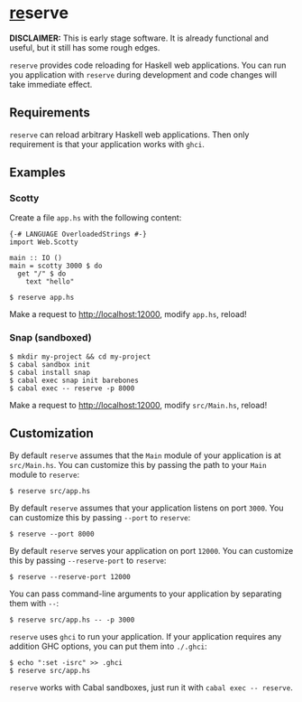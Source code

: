 # [re](https://github.com/sol/reserve#readme)serve
**DISCLAIMER:** This is early stage software.  It is already functional and
useful, but it still has some rough edges.

`reserve` provides code reloading for Haskell web applications.  You can run
you application with `reserve` during development and code changes will take
immediate effect.

## Requirements

`reserve` can reload arbitrary Haskell web applications.  Then only requirement
is that your application works with `ghci`.

## Examples

### Scotty

Create a file `app.hs` with the following content:

~~~ {.haskell}
{-# LANGUAGE OverloadedStrings #-}
import Web.Scotty

main :: IO ()
main = scotty 3000 $ do
  get "/" $ do
    text "hello"
~~~

```
$ reserve app.hs
```

Make a request to <http://localhost:12000>, modify `app.hs`, reload!

### Snap (sandboxed)

```
$ mkdir my-project && cd my-project
$ cabal sandbox init
$ cabal install snap
$ cabal exec snap init barebones
$ cabal exec -- reserve -p 8000
```

Make a request to <http://localhost:12000>, modify `src/Main.hs`, reload!

## Customization

By default `reserve` assumes that the `Main` module of your application is at
`src/Main.hs`.  You can customize this by passing the path to your `Main`
module to `reserve`:

```
$ reserve src/app.hs
```

By default `reserve` assumes that your application listens on port `3000`.  You
can customize this by passing `--port` to `reserve`:

```
$ reserve --port 8000
```

By default `reserve` serves your application on port `12000`.  You can
customize this by passing `--reserve-port` to `reserve`:

```
$ reserve --reserve-port 12000
```

You can pass command-line arguments to your application by separating them with
`--`:

```
$ reserve src/app.hs -- -p 3000
```

`reserve` uses `ghci` to run your application.  If your application requires
any addition GHC options, you can put them into `./.ghci`:

```
$ echo ":set -isrc" >> .ghci
$ reserve src/app.hs
```

`reserve` works with Cabal sandboxes, just run it with `cabal exec -- reserve`.
